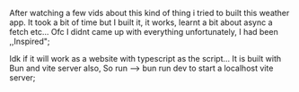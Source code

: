 After watching a few vids about this kind of thing i tried to built this weather app.
It took a bit of time but I built it, it works, learnt a bit about async a fetch etc...
Ofc I didnt came up with everything unfortunately, I had been ,,Inspired";


Idk if it will work as a website with typescript as the script... It is built with Bun and vite server also, 
So run --> bun run dev
to start a localhost vite server;

